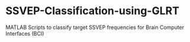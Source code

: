 # SSVEP-Classification-using-GLRT
MATLAB Scripts to classify target SSVEP frequencies for Brain Computer Interfaces (BCI)
